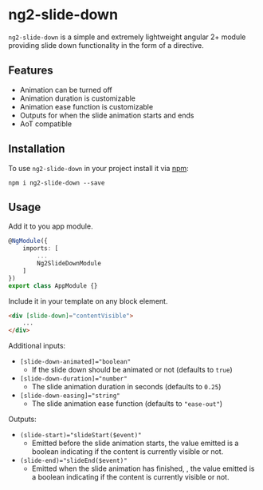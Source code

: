 # ng2-slide-down

`ng2-slide-down` is a simple and extremely lightweight angular 2+ module providing slide down functionality in the form of a directive.

## Features

- Animation can be turned off
- Animation duration is customizable
- Animation ease function is customizable
- Outputs for when the slide animation starts and ends
- AoT compatible

## Installation
To use `ng2-slide-down` in your project install it via [npm](https://www.npmjs.com/package/ng2-slide-down):
```
npm i ng2-slide-down --save
```

## Usage

Add it to you app module.

```typescript
@NgModule({
	imports: [
		...
		Ng2SlideDownModule
	]
})
export class AppModule {}
```

Include it in your template on any block element.

```html
<div [slide-down]="contentVisible">
	...
</div>
```

Additional inputs:

- `[slide-down-animated]="boolean"`
	- If the slide down should be animated or not (defaults to `true`)
- `[slide-down-duration]="number"`
	- The slide animation duration in seconds (defaults to `0.25`)
- `[slide-down-easing]="string"`
	- The slide animation ease function (defaults to `"ease-out"`)

Outputs:

- `(slide-start)="slideStart($event)"`
	- Emitted before the slide animation starts, the value emitted is a boolean indicating if the content is currently visible or not.
- `(slide-end)="slideEnd($event)"`
	- Emitted when the slide animation has finished, , the value emitted is a boolean indicating if the content is currently visible or not.